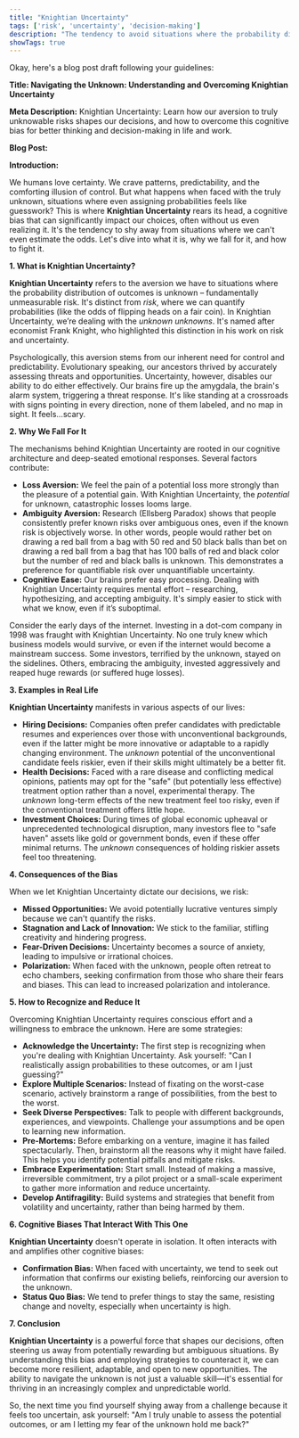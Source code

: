 ```yaml
---
title: "Knightian Uncertainty"
tags: ['risk', 'uncertainty', 'decision-making']
description: "The tendency to avoid situations where the probability distribution of outcomes is unknown."
showTags: true
---
```


Okay, here's a blog post draft following your guidelines:

**Title: Navigating the Unknown: Understanding and Overcoming Knightian Uncertainty**

**Meta Description:** Knightian Uncertainty: Learn how our aversion to truly unknowable risks shapes our decisions, and how to overcome this cognitive bias for better thinking and decision-making in life and work.

**Blog Post:**

**Introduction:**

We humans love certainty. We crave patterns, predictability, and the comforting illusion of control. But what happens when faced with the truly unknown, situations where even assigning probabilities feels like guesswork? This is where **Knightian Uncertainty** rears its head, a cognitive bias that can significantly impact our choices, often without us even realizing it. It's the tendency to shy away from situations where we can't even estimate the odds. Let's dive into what it is, why we fall for it, and how to fight it.

**1. What is Knightian Uncertainty?**

**Knightian Uncertainty** refers to the aversion we have to situations where the probability distribution of outcomes is unknown – fundamentally unmeasurable risk. It's distinct from *risk*, where we can quantify probabilities (like the odds of flipping heads on a fair coin). In Knightian Uncertainty, we’re dealing with the *unknown unknowns*. It's named after economist Frank Knight, who highlighted this distinction in his work on risk and uncertainty.

Psychologically, this aversion stems from our inherent need for control and predictability. Evolutionary speaking, our ancestors thrived by accurately assessing threats and opportunities. Uncertainty, however, disables our ability to do either effectively. Our brains fire up the amygdala, the brain's alarm system, triggering a threat response. It's like standing at a crossroads with signs pointing in every direction, none of them labeled, and no map in sight. It feels…scary.

**2. Why We Fall For It**

The mechanisms behind Knightian Uncertainty are rooted in our cognitive architecture and deep-seated emotional responses. Several factors contribute:

*   **Loss Aversion:** We feel the pain of a potential loss more strongly than the pleasure of a potential gain. With Knightian Uncertainty, the *potential* for unknown, catastrophic losses looms large.
*   **Ambiguity Aversion:** Research (Ellsberg Paradox) shows that people consistently prefer known risks over ambiguous ones, even if the known risk is objectively worse. In other words, people would rather bet on drawing a red ball from a bag with 50 red and 50 black balls than bet on drawing a red ball from a bag that has 100 balls of red and black color but the number of red and black balls is unknown. This demonstrates a preference for quantifiable risk over unquantifiable uncertainty.
*   **Cognitive Ease:** Our brains prefer easy processing. Dealing with Knightian Uncertainty requires mental effort – researching, hypothesizing, and accepting ambiguity. It's simply easier to stick with what we know, even if it’s suboptimal.

Consider the early days of the internet. Investing in a dot-com company in 1998 was fraught with Knightian Uncertainty. No one truly knew which business models would survive, or even if the internet would become a mainstream success. Some investors, terrified by the unknown, stayed on the sidelines. Others, embracing the ambiguity, invested aggressively and reaped huge rewards (or suffered huge losses).

**3. Examples in Real Life**

**Knightian Uncertainty** manifests in various aspects of our lives:

*   **Hiring Decisions:** Companies often prefer candidates with predictable resumes and experiences over those with unconventional backgrounds, even if the latter might be more innovative or adaptable to a rapidly changing environment. The *unknown* potential of the unconventional candidate feels riskier, even if their skills might ultimately be a better fit.
*   **Health Decisions:** Faced with a rare disease and conflicting medical opinions, patients may opt for the "safe" (but potentially less effective) treatment option rather than a novel, experimental therapy. The *unknown* long-term effects of the new treatment feel too risky, even if the conventional treatment offers little hope.
*   **Investment Choices:** During times of global economic upheaval or unprecedented technological disruption, many investors flee to "safe haven" assets like gold or government bonds, even if these offer minimal returns. The *unknown* consequences of holding riskier assets feel too threatening.

**4. Consequences of the Bias**

When we let Knightian Uncertainty dictate our decisions, we risk:

*   **Missed Opportunities:** We avoid potentially lucrative ventures simply because we can't quantify the risks.
*   **Stagnation and Lack of Innovation:** We stick to the familiar, stifling creativity and hindering progress.
*   **Fear-Driven Decisions:** Uncertainty becomes a source of anxiety, leading to impulsive or irrational choices.
*   **Polarization:** When faced with the unknown, people often retreat to echo chambers, seeking confirmation from those who share their fears and biases. This can lead to increased polarization and intolerance.

**5. How to Recognize and Reduce It**

Overcoming Knightian Uncertainty requires conscious effort and a willingness to embrace the unknown. Here are some strategies:

*   **Acknowledge the Uncertainty:** The first step is recognizing when you're dealing with Knightian Uncertainty. Ask yourself: "Can I realistically assign probabilities to these outcomes, or am I just guessing?"
*   **Explore Multiple Scenarios:** Instead of fixating on the worst-case scenario, actively brainstorm a range of possibilities, from the best to the worst.
*   **Seek Diverse Perspectives:** Talk to people with different backgrounds, experiences, and viewpoints. Challenge your assumptions and be open to learning new information.
*   **Pre-Mortems:** Before embarking on a venture, imagine it has failed spectacularly. Then, brainstorm all the reasons why it might have failed. This helps you identify potential pitfalls and mitigate risks.
*   **Embrace Experimentation:** Start small. Instead of making a massive, irreversible commitment, try a pilot project or a small-scale experiment to gather more information and reduce uncertainty.
*   **Develop Antifragility:** Build systems and strategies that benefit from volatility and uncertainty, rather than being harmed by them.

**6. Cognitive Biases That Interact With This One**

**Knightian Uncertainty** doesn't operate in isolation. It often interacts with and amplifies other cognitive biases:

*   **Confirmation Bias:** When faced with uncertainty, we tend to seek out information that confirms our existing beliefs, reinforcing our aversion to the unknown.
*   **Status Quo Bias:** We tend to prefer things to stay the same, resisting change and novelty, especially when uncertainty is high.

**7. Conclusion**

**Knightian Uncertainty** is a powerful force that shapes our decisions, often steering us away from potentially rewarding but ambiguous situations. By understanding this bias and employing strategies to counteract it, we can become more resilient, adaptable, and open to new opportunities. The ability to navigate the unknown is not just a valuable skill—it's essential for thriving in an increasingly complex and unpredictable world.

So, the next time you find yourself shying away from a challenge because it feels too uncertain, ask yourself: "Am I truly unable to assess the potential outcomes, or am I letting my fear of the unknown hold me back?"

